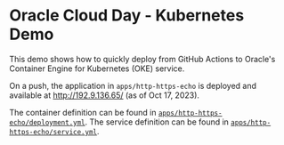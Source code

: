 # Oracle Cloud Day - Kubernetes Demo

This demo shows how to quickly deploy from GitHub Actions to Oracle's Container Engine for Kubernetes (OKE) service.

On a push, the application in `apps/http-https-echo` is deployed and available at http://192.9.136.65/ (as of Oct 17, 2023).

The container definition can be found in [`apps/http-https-echo/deployment.yml`](./apps/http-https-echo/deployment.yml). The service definition can be found in [`apps/http-https-echo/service.yml`](./apps/http-https-echo/service.yml).
